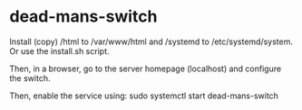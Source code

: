 # dead-mans-switch

Install (copy) /html to /var/www/html and /systemd to /etc/systemd/system. Or use the install.sh script.

Then, in a browser, go to the server homepage (localhost) and configure the switch.

Then, enable the service using: 
  sudo systemctl start dead-mans-switch

